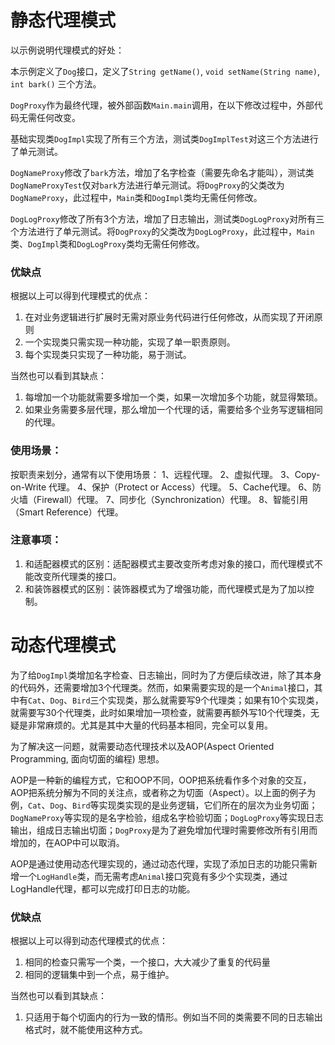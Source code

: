 # 静态代理模式

以示例说明代理模式的好处：

本示例定义了`Dog`接口，定义了`String getName()`, `void setName(String name)`, `int bark()` 三个方法。

`DogProxy`作为最终代理，被外部函数`Main.main`调用，在以下修改过程中，外部代码无需任何改变。

基础实现类`DogImpl`实现了所有三个方法，测试类`DogImplTest`对这三个方法进行了单元测试。

`DogNameProxy`修改了`bark`方法，增加了名字检查（需要先命名才能叫），测试类`DogNameProxyTest`仅对`bark`方法进行单元测试。将`DogProxy`的父类改为`DogNameProxy`，此过程中，`Main`类和`DogImpl`类均无需任何修改。

`DogLogProxy`修改了所有3个方法，增加了日志输出，测试类`DogLogProxy`对所有三个方法进行了单元测试。将`DogProxy`的父类改为`DogLogProxy`，此过程中，`Main`类、`DogImpl`类和`DogLogProxy`类均无需任何修改。

### 优缺点

根据以上可以得到代理模式的优点：

1. 在对业务逻辑进行扩展时无需对原业务代码进行任何修改，从而实现了开闭原则
2. 一个实现类只需实现一种功能，实现了单一职责原则。
3. 每个实现类只实现了一种功能，易于测试。

当然也可以看到其缺点：

1. 每增加一个功能就需要多增加一个类，如果一次增加多个功能，就显得繁琐。
2. 如果业务需要多层代理，那么增加一个代理的话，需要给多个业务写逻辑相同的代理。

### 使用场景：

按职责来划分，通常有以下使用场景： 1、远程代理。 2、虚拟代理。 3、Copy-on-Write 代理。 4、保护（Protect or Access）代理。 5、Cache代理。 6、防火墙（Firewall）代理。 7、同步化（Synchronization）代理。 8、智能引用（Smart Reference）代理。

### 注意事项：

1. 和适配器模式的区别：适配器模式主要改变所考虑对象的接口，而代理模式不能改变所代理类的接口。 
2. 和装饰器模式的区别：装饰器模式为了增强功能，而代理模式是为了加以控制。

# 动态代理模式

为了给`DogImpl`类增加名字检查、日志输出，同时为了方便后续改进，除了其本身的代码外，还需要增加3个代理类。然而，如果需要实现的是一个`Animal`接口，其中有`Cat`、`Dog`、`Bird`三个实现类，那么就需要写9个代理类；如果有10个实现类，就需要写30个代理类，此时如果增加一项检查，就需要再额外写10个代理类，无疑是非常麻烦的。尤其是其中大量的代码基本相同，完全可以复用。

为了解决这一问题，就需要动态代理技术以及AOP(Aspect Oriented Programming, 面向切面的编程) 思想。

AOP是一种新的编程方式，它和OOP不同，OOP把系统看作多个对象的交互，AOP把系统分解为不同的关注点，或者称之为切面（Aspect）。以上面的例子为例，`Cat`、`Dog`、`Bird`等实现类实现的是业务逻辑，它们所在的层次为业务切面；`DogNameProxy`等实现的是名字检验，组成名字检验切面；`DogLogProxy`等实现日志输出，组成日志输出切面；`DogProxy`是为了避免增加代理时需要修改所有引用而增加的，在AOP中可以取消。


AOP是通过使用动态代理实现的，通过动态代理，实现了添加日志的功能只需新增一个`LogHandle`类，而无需考虑`Animal`接口究竟有多少个实现类，通过LogHandle代理，都可以完成打印日志的功能。

### 优缺点

根据以上可以得到动态代理模式的优点：

1. 相同的检查只需写一个类，一个接口，大大减少了重复的代码量
2. 相同的逻辑集中到一个点，易于维护。

当然也可以看到其缺点：

1. 只适用于每个切面内的行为一致的情形。例如当不同的类需要不同的日志输出格式时，就不能使用这种方式。
